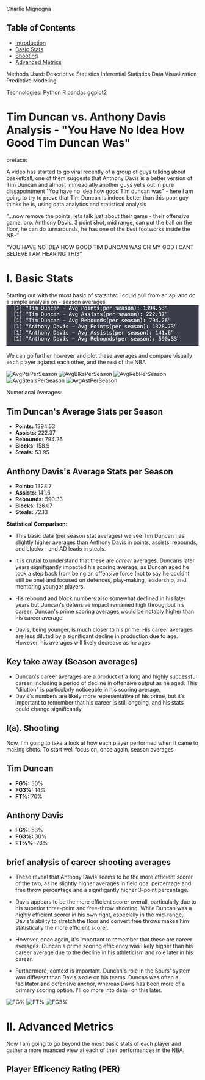 Charlie Mignogna

## Table of Contents
- [Introduction](#introduction)
- [Basic Stats](#basic-stats)
- [Shooting](#shooting)
- [Advanced Metrics](#advanced-metrics)

Methods Used:
Descriptive Statistics
Inferential Statistics
Data Visualization
Predictive Modeling

Technologies:
Python
R
pandas
ggplot2


# Tim Duncan vs. Anthony Davis Analysis - "You Have No Idea How Good Tim Duncan Was"



preface:

A video has started to go viral recently of a group of guys talking about basketball, one of them suggests that Anthony Davis is a better version of Tim Duncan and almost immeadiatly another guys yells out in pure dissapointment "You have no idea how good Tim duncan was"  - here I am going to try to prove that Tim Duncan is indeed better than this poor guy thinks he is, using data analytics and statistical analysis


"...now remove the points, lets talk just about their game - their offensive game. bro. Anthony Davis. 3 point shot, mid range, 
can put the ball on the floor, he can do turnarounds, he has one of the best footworks inside the NB-"

"YOU HAVE NO IDEA HOW GOOD TIM DUNCAN WAS OH MY GOD I CANT BELIEVE I AM HEARING THIS"



# I. Basic Stats

Starting out with the most basic of stats that I could pull from an api and do a simple analysis on - season averages
![SeasonAverages](Images/SeasonAverages.png)

We can go further however and plot these averages and compare visually each player agianst each other, and the rest of the NBA

![AvgPtsPerSeason](Images/AveragePointsPerSeason.png)
![AvgBlksPerSeason](Images/AverageBlocksPerSeason.png)
![AvgRebPerSeason](Images/AverageReboundPerSeason.png)
![AvgStealsPerSeason](Images/AverageStealsPerSeason.png)
![AvgAstPerSeason](Images/AverageAssistsPerSeason.png)



Numeriacal Averages:

## Tim Duncan's Average Stats per Season
- **Points:** 1394.53     
- **Assists:** 222.37
- **Rebounds:** 794.26
- **Blocks:** 158.9
- **Steals:** 53.95

## Anthony Davis's Average Stats per Season
- **Points:** 1328.7
- **Assists:** 141.6
- **Rebounds:** 590.33
- **Blocks:** 126.07
- **Steals:** 72.13


**Statistical Comparison:**
- This basic data (per season stat averages) we see Tim Duncan has slightly higher averages than Anthony Davis in points, assists, rebounds, and blocks - and AD leads in steals.

- It is crutial to understand that these are *career* averages. Duncans later years signifigantly impacted his scoring average, as Duncan aged he took a step back from being an offensive force (not to say he couldnt still be one) and focused on defences, play-making, leadership, and mentoring younger players. 
- His rebound and block numbers also somewhat declined in his later years but Duncan's defensive impact remained high throughout his career. Duncan's prime scoring averages would be notably higher than his career average.

- Davis, being younger, is much closer to his prime. His career averages are less diluted by a signifigant decline in production due to age. However, his averages will likely decrease as he ages.

## Key take away (Season averages)
- Duncan's career averages are a product of a long and highly successful career, including a period of decline in offensive output as he aged.  This "dilution" is particularly noticeable in his scoring average. 
- Davis's numbers are likely more representative of his prime, but it's important to remember that his career is still ongoing, and his stats could change significantly. 


## I(a). Shooting

Now, I'm going to take a look at how each player performed when it came to making shots. To start well focus on, once again, season averages

## Tim Duncan
- **FG%:** 50%
- **FG3%:** 14%
- **FT%:** 70%

## Anthony Davis
- **FG%:** 53%
- **FG3%:** 30%
- **FT%%:** 78%

## brief analysis of career shooting averages
- These reveal that Anthony Davis seems to be the more efficient scorer of the two, as he slightly higher averages in field goal percentage and free throw percentage and a signifigantly higher 3-point percentage. 


- Davis appears to be the more efficient scorer overall, particularly due to his superior three-point and free-throw shooting. While Duncan was a highly efficient scorer in his own right, especially in the mid-range, Davis's ability to stretch the floor and convert free throws makes him statistically the more efficient scorer.  
- However, once again, it's important to remember that these are career averages.  Duncan's prime scoring efficiency was likely higher than his career average due to the decline in his athleticism and role later in his career.  
- Furthermore, context is important.  Duncan's role in the Spurs' system was different than Davis's role on his teams.  Duncan was often a facilitator and defensive anchor, whereas Davis has been more of a primary scoring option. I'll go more into detail on this later.

![FG%](Images/FG_PCT.png)
![FT%](Images/FT_PCT.png)
![FG3%](Images/FG3_PCT.png)


# II. Advanced Metrics 

Now I am going to go beyond the most basic stats of each player and gather a more nuanced view at each of their performances in the NBA.

## Player Efficency Rating (PER)

